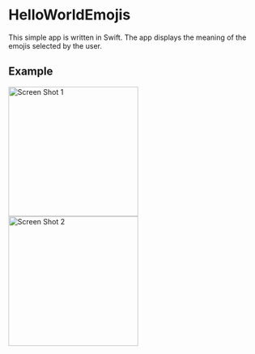 # HelloWorldEmojis
This simple app is written in Swift. The app displays the meaning of the emojis selected by the user.

## Example
<img align="left" alt="Screen Shot 1" width="256px" src="https://user-images.githubusercontent.com/55524257/98703170-d8604900-2340-11eb-9784-d97a7134b4c5.png" />
<img align="left" alt="Screen Shot 2" width="256px" src="https://user-images.githubusercontent.com/55524257/98703805-8bc93d80-2341-11eb-92f5-a20400928db1.png" />


